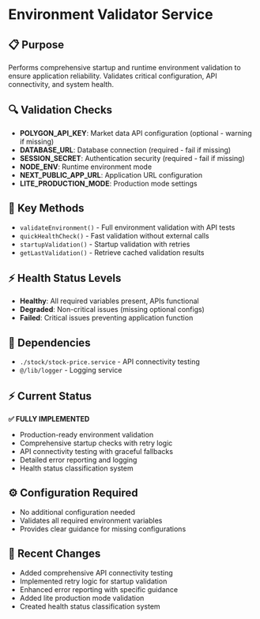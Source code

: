 # Environment Validator Service

## 📋 Purpose
Performs comprehensive startup and runtime environment validation to ensure application reliability. Validates critical configuration, API connectivity, and system health.

## 🔍 Validation Checks
- **POLYGON_API_KEY**: Market data API configuration (optional - warning if missing)
- **DATABASE_URL**: Database connection (required - fail if missing)
- **SESSION_SECRET**: Authentication security (required - fail if missing)
- **NODE_ENV**: Runtime environment mode
- **NEXT_PUBLIC_APP_URL**: Application URL configuration
- **LITE_PRODUCTION_MODE**: Production mode settings

## 🔧 Key Methods
- `validateEnvironment()` - Full environment validation with API tests
- `quickHealthCheck()` - Fast validation without external calls
- `startupValidation()` - Startup validation with retries
- `getLastValidation()` - Retrieve cached validation results

## ⚡ Health Status Levels
- **Healthy**: All required variables present, APIs functional
- **Degraded**: Non-critical issues (missing optional configs)
- **Failed**: Critical issues preventing application function

## 🔗 Dependencies
- `./stock/stock-price.service` - API connectivity testing
- `@/lib/logger` - Logging service

## ⚡ Current Status
**✅ FULLY IMPLEMENTED**
- Production-ready environment validation
- Comprehensive startup checks with retry logic
- API connectivity testing with graceful fallbacks
- Detailed error reporting and logging
- Health status classification system

## ⚙️ Configuration Required
- No additional configuration needed
- Validates all required environment variables
- Provides clear guidance for missing configurations

## 📝 Recent Changes
- Added comprehensive API connectivity testing
- Implemented retry logic for startup validation
- Enhanced error reporting with specific guidance
- Added lite production mode validation
- Created health status classification system